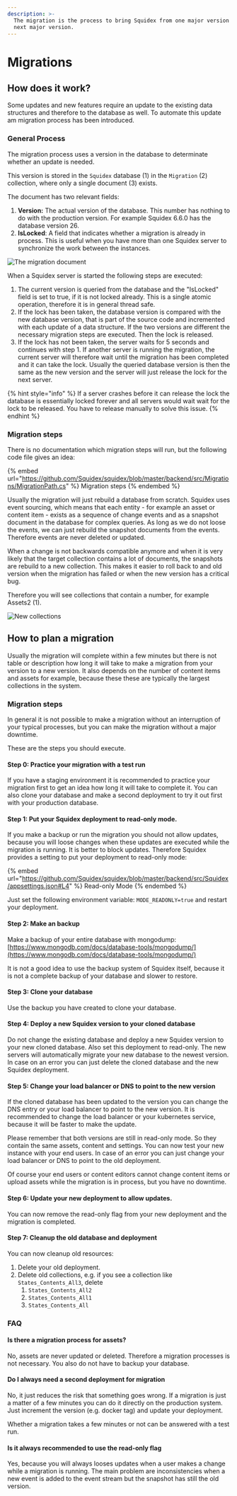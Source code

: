 ```yaml
---
description: >-
  The migration is the process to bring Squidex from one major version to the
  next major version.
---
```


# Migrations

## How does it work?

Some updates and new features require an update to the existing data structures and therefore to the database as well. To automate this update am migration process has been introduced.

### General Process

The migration process uses a version in the database to determinate whether an update is needed.

This version is stored in the `Squidex` database (1) in the `Migration` (2) collection, where only a single document (3) exists.

The document has two relevant fields:

1. **Version:** The actual version of the database. This number has nothing to do with the production version. For example Squidex 6.6.0 has the database version 26.
2. **IsLocked**: A field that indicates whether a migration is already in process. This is useful when you have more than one Squidex server to synchronize the work between the instances.

![The migration document](<../../.gitbook/assets/image (83).png>)

When a Squidex server is started the following steps are executed:

1. The current version is queried from the database and the "IsLocked" field is set to true, if it is not locked already. This is a single atomic operation, therefore it is in general thread safe.
2. If the lock has been taken, the database version is compared with the new database version, that is part of the source code and incremented with each update of a data structure. If the two versions are different the necessary migration steps are executed. Then the lock is released.
3. If the lock has not been taken, the server waits for 5 seconds and continues with step 1. If another server is running the migration, the current server will therefore wait until the migration has been completed and it can take the lock. Usually the queried database version is then the same as the new version and the server will just release the lock for the next server.

{% hint style="info" %}
If a server crashes before it can release the lock the database is essentially locked forever and all servers would wait wait for the lock to be released. You have to release manually to solve this issue.
{% endhint %}

### Migration steps

There is no documentation which migration steps will run, but the following code file gives an idea:

{% embed url="https://github.com/Squidex/squidex/blob/master/backend/src/Migrations/MigrationPath.cs" %}
Migration steps
{% endembed %}

Usually the migration will just rebuild a database from scratch. Squidex uses event sourcing, which means that each entity - for example an asset or content item - exists as a sequence of change events and as a snapshot document in the database for complex queries. As long as we do not loose the events, we can just rebuild the snapshot documents from the events. Therefore events are never deleted or updated.

When a change is not backwards compatible anymore and when it is very likely that the target collection contains a lot of documents, the snapshots are rebuild to a new collection. This makes it easier to roll back to and old version when the migration has failed or when the new version has a critical bug.

Therefore you will see collections that contain a number, for example Assets2 (1).

![New collections](<../../.gitbook/assets/image (75).png>)

## How to plan a migration

Usually the migration will complete within a few minutes but there is not table or description how long it will take to make a migration from your version to a new version. It also depends on the number of content items and assets for example, because these these are typically the largest collections in the system.

### Migration steps

In general it is not possible to make a migration without an interruption of your typical processes, but you can make the migration without a major downtime.

These are the steps you should execute.

#### Step 0: Practice your migration with a test run

If you have a staging environment it is recommended to practice your migration first to get an idea how long it will take to complete it. You can also clone your database and make a second deployment to try it out first with your production database.

#### Step 1: Put your Squidex deployment to read-only mode.

If you make a backup or run the migration you should not allow updates, because you will loose changes when these updates are executed while the migration is running. It is better to block updates. Therefore Squidex provides a setting to put your deployment to read-only mode:

{% embed url="https://github.com/Squidex/squidex/blob/master/backend/src/Squidex/appsettings.json#L4" %}
Read-only Mode
{% endembed %}

Just set the following environment variable: `MODE_READONLY=true` and restart your deployment.

#### Step 2: Make an backup

Make a backup of your entire database with mongodump: [https://www.mongodb.com/docs/database-tools/mongodump/](https://www.mongodb.com/docs/database-tools/mongodump/)

It is not a good idea to use the backup system of Squidex itself, because it is not a complete backup of your database and slower to restore.

#### Step 3: Clone your database

Use the backup you have created to clone your database.&#x20;

#### Step 4: Deploy a new Squidex version to your cloned database

Do not change the existing database and deploy a new Squidex version to your new cloned database. Also set this deployment to read-only. The new servers will automatically migrate your new database to the newest version. In case on an error you can just delete the cloned database and the new Squidex deployment.

#### Step 5: Change your load balancer or DNS to point to the new version

If the cloned database has been updated to the version you can change the DNS entry or your load balancer to point to the new version. It is recommended to change the load balancer or your kubernetes service, because it will be faster to make the update.

Please remember that both versions are still in read-only mode. So they contain the same assets, content and settings. You can now test your new instance with your end users. In case of an error you can just change your load balancer or DNS to point to the old deployment.

Of course your end users or content editors cannot change content items or upload assets while the migration is in process, but you have no downtime.

#### Step 6: Update your new deployment to allow updates.

You can now remove the read-only flag from your new deployment and the migration is completed.

#### Step 7: Cleanup the old database and deployment

You can now cleanup old resources:

1. Delete your old deployment.
2. Delete old collections, e.g. if you see a collection like `States_Contents_All3`, delete
   1. `States_Contents_All2`
   2. `States_Contents_All1`
   3. `States_Contents_All`

### FAQ

#### Is there a migration process for assets?

No, assets are never updated or deleted. Therefore a migration processes is not necessary. You also do not have to backup your database.

#### Do I always need a second deployment for migration

No, it just reduces the risk that something goes wrong. If a migration is just a matter of a few minutes you can do it directly on the production system. Just increment the version (e.g. docker tag) and update your deployment.&#x20;

Whether a migration takes a few minutes or not can be answered with a test run.

#### Is it always recommended to use the read-only flag

Yes, because you will always looses updates when a user makes a change while a migration is running. The main problem are inconsistencies when a new event is added to the event stream but the snapshot has still the old version.

